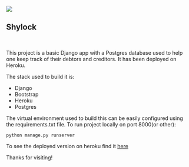 <span><img src ="https://github.com/khalayilwanga/shylockapp/wallet.svg">

## Shylock

</span>

<p> &nbsp; </p>

This project is a basic Django app with a Postgres database used to help one keep track of their debtors and creditors. It has been deployed on Heroku.

The stack used to build it is:

- Django
- Bootstrap
- Heroku
- Postgres

The virtual environment used to build this can be easily configured using the requirements.txt file.
To run project locally on port 8000(or other):

`python manage.py runserver`

To see the deployed version on heroku find it [here](https://shylockapp.herokuapp.com/)

Thanks for visiting!
